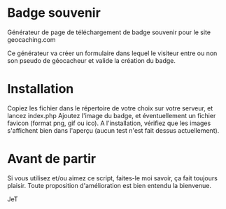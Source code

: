 # Badge souvenir
Générateur de page de téléchargement de badge souvenir pour le site geocaching.com

Ce générateur va créer un formulaire dans lequel le visiteur entre ou non son pseudo de géocacheur et valide la création du badge.

# Installation
Copiez les fichier dans le répertoire de votre choix sur votre serveur, et lancez index.php
Ajoutez l'image du badge, et éventuellement un fichier favicon (format png, gif ou ico).
A l'installation, vérifiez que les images s'affichent bien dans l'aperçu (aucun test n'est fait dessus actuellement).

# Avant de partir
Si vous utilisez et/ou aimez ce script, faites-le moi savoir, ça fait toujours plaisir.
Toute proposition d'amélioration est bien entendu la bienvenue.

JeT